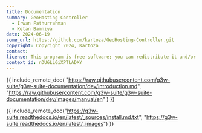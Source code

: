 ```yaml
---
title: Documentation
summary: GeoHosting Controller
  - Irwan Fathurrahman
  - Ketan Bamniya
date: 2024-06-19
some_url: https://github.com/kartoza/GeoHosting-Controller.git
copyright: Copyright 2024, Kartoza
contact:
license: This program is free software; you can redistribute it and/or modify it under the terms of the GNU Affero General Public License as published by the Free Software Foundation; either version 3 of the License, or (at your option) any later version.
context_id: nDU6LLGiXPTLADXY
---
```


{{ include_remote_doc(
  "https://raw.githubusercontent.com/g3w-suite/g3w-suite-documentation/dev/introduction.md",
  "https://raw.githubusercontent.com/g3w-suite/g3w-suite-documentation/dev/images/manual/en"
) }}


{{ include_remote_doc("https://g3w-suite.readthedocs.io/en/latest/_sources/install.md.txt", "https://g3w-suite.readthedocs.io/en/latest/_images") }}
